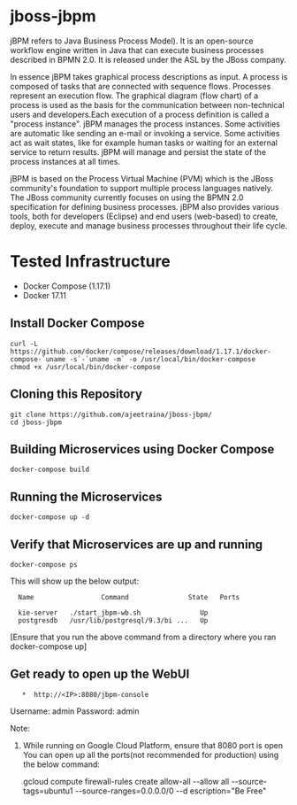 # jboss-jbpm

jBPM refers to Java Business Process Model). It is an open-source workflow engine written in Java that can execute business processes described in BPMN 2.0. It is released under the ASL by the JBoss company.

In essence jBPM takes graphical process descriptions as input. A process is composed of tasks that are connected with sequence flows. Processes represent an execution flow. The graphical diagram (flow chart) of a process is used as the basis for the communication between non-technical users and developers.Each execution of a process definition is called a "process instance". jBPM manages the process instances. Some activities are automatic like sending an e-mail or invoking a service. Some activities act as wait states, like for example human tasks or waiting for an external service to return results. jBPM will manage and persist the state of the process instances at all times.

jBPM is based on the Process Virtual Machine (PVM) which is the JBoss community's foundation to support multiple process languages natively. The JBoss community currently focuses on using the BPMN 2.0 specification for defining business processes.
jBPM also provides various tools, both for developers (Eclipse) and end users (web-based) to create, deploy, execute and manage business processes throughout their life cycle.

# Tested Infrastructure


* Docker Compose (1.17.1)
* Docker 17.11

## Install Docker Compose 

    curl -L https://github.com/docker/compose/releases/download/1.17.1/docker-compose-`uname -s`-`uname -m` -o /usr/local/bin/docker-compose
    chmod +x /usr/local/bin/docker-compose

## Cloning this Repository


    git clone https://github.com/ajeetraina/jboss-jbpm/
    cd jboss-jbpm

## Building Microservices using Docker Compose

    docker-compose build
   
   
## Running the Microservices

    docker-compose up -d
   
   
## Verify that Microservices are up and running

    docker-compose ps
  
This will show up the below output:

      Name                 Command               State   Ports
   
      kie-server   ./start_jbpm-wb.sh               Up           
      postgresdb   /usr/lib/postgresql/9.3/bi ...   Up  
   
 [Ensure that you run the above command from a directory where you ran docker-compose up]
 
 ## Get ready to open up the WebUI
 
       *  http://<IP>:8080/jbpm-console
 
 Username: admin 
 Password: admin
  
  
  Note:
  
  1. While running on Google Cloud Platform, ensure that 8080 port is open
  You can open up all the ports(not recommended for production) using the below command:
  
      gcloud compute firewall-rules create allow-all --allow all  --source-tags=ubuntu1  --source-ranges=0.0.0.0/0 --d
escription="Be Free"                
